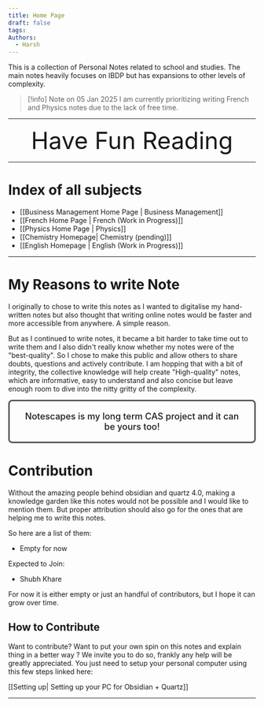 ```yaml
---
title: Home Page
draft: false
tags: 
Authors:
  - Harsh
---
```


This is a collection of Personal Notes related to school and studies. The main notes heavily focuses on IBDP but has expansions to other levels of complexity. 

>[!info] Note on 05 Jan 2025 
>I am currently prioritizing writing French and Physics notes due to the lack of free time. 

---

<center><span style="font-size: 48px; text-align: center" >Have Fun Reading</span></center>

---

# Index of all subjects

- [[Business Management Home Page | Business Management]]
- [[French Home Page | French (Work in Progress)]]
- [[Physics Home Page | Physics]]
- [[Chemistry Homepage| Chemistry (pending)]]
-  [[English Homepage | English (Work in Progress)]]


---
# My Reasons to write Note

I originally to chose to write this notes as I wanted to digitalise my hand-written notes but also thought that writing online notes would be faster and more accessible from anywhere. A simple reason. 

But as I continued to write notes, it became a bit harder to take time out to write them and I also didn't really know whether my notes were of the "best-quality". So I chose to make this public and allow others to share doubts, questions and actively contribute. I am hopping that with a bit of integrity, the collective knowledge will help create "High-quality"  notes, which are informative, easy to understand and also concise but leave enough room to dive into the nitty gritty of the complexity.  

<div style="border-radius:8px; padding:20px; border: 3px solid black; border-color:#555 ; font-size: 18px; text-align: center; font-weight:500">Notescapes is my long term CAS project and it can be yours too!</div>



# Contribution

Without the amazing people behind obsidian and quartz 4.0, making a knowledge garden like this notes would not be possible and I would like to mention them. But proper attribution should also go for the ones that are helping me to write this notes.

So here are a list of them:

- Empty for now

Expected to Join:

- Shubh Khare

For now it is either empty or just an handful of contributors, but I hope it can grow over time.
## How to Contribute

Want to contribute? Want to put your own spin on this notes and explain thing in a better way ? We invite you to do so, frankly any help will be greatly appreciated. You just need to setup your personal computer using this few steps linked here:

[[Setting up| Setting up your PC for Obsidian + Quartz]]

---




